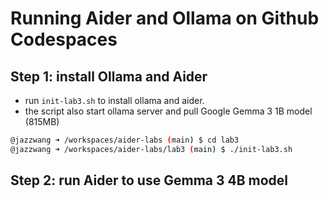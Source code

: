 # Running Aider and Ollama on Github Codespaces

## Step 1: install Ollama and Aider

- run `init-lab3.sh` to install ollama and aider.
- the script also start ollama server and pull Google Gemma 3 1B model (815MB)
```bash
@jazzwang ➜ /workspaces/aider-labs (main) $ cd lab3
@jazzwang ➜ /workspaces/aider-labs/lab3 (main) $ ./init-lab3.sh
```

## Step 2: run Aider to use Gemma 3 4B model